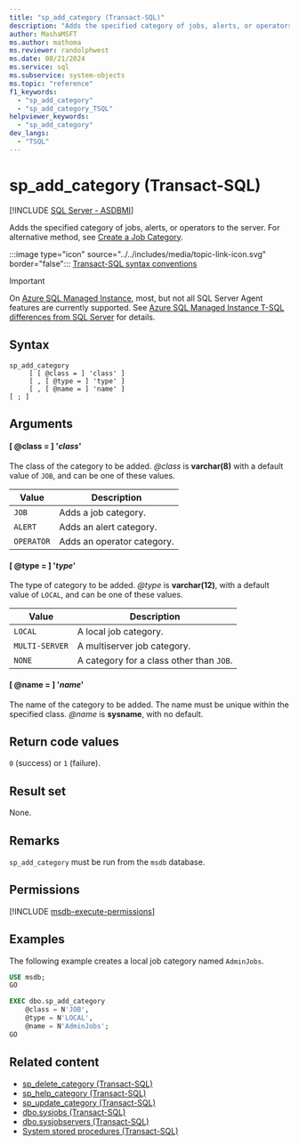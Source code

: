 ```yaml
---
title: "sp_add_category (Transact-SQL)"
description: "Adds the specified category of jobs, alerts, or operators to the server."
author: MashaMSFT
ms.author: mathoma
ms.reviewer: randolphwest
ms.date: 08/21/2024
ms.service: sql
ms.subservice: system-objects
ms.topic: "reference"
f1_keywords:
  - "sp_add_category"
  - "sp_add_category_TSQL"
helpviewer_keywords:
  - "sp_add_category"
dev_langs:
  - "TSQL"
---
```

# sp_add_category (Transact-SQL)

[!INCLUDE [SQL Server - ASDBMI](../../includes/applies-to-version/sql-asdbmi.md)]

Adds the specified category of jobs, alerts, or operators to the server. For alternative method, see [Create a Job Category](../../ssms/agent/create-a-job-category.md).

:::image type="icon" source="../../includes/media/topic-link-icon.svg" border="false"::: [Transact-SQL syntax conventions](../../t-sql/language-elements/transact-sql-syntax-conventions-transact-sql.md)

> [!IMPORTANT]  
> On [Azure SQL Managed Instance](/azure/sql-database/sql-database-managed-instance), most, but not all SQL Server Agent features are currently supported. See [Azure SQL Managed Instance T-SQL differences from SQL Server](/azure/sql-database/sql-database-managed-instance-transact-sql-information#sql-server-agent) for details.

## Syntax

```syntaxsql
sp_add_category
     [ [ @class = ] 'class' ]
     [ , [ @type = ] 'type' ]
     [ , [ @name = ] 'name' ]
[ ; ]
```

## Arguments

#### [ @class = ] '*class*'

The class of the category to be added. *@class* is **varchar(8)** with a default value of `JOB`, and can be one of these values.

| Value | Description |
| --- | --- |
| `JOB` | Adds a job category. |
| `ALERT` | Adds an alert category. |
| `OPERATOR` | Adds an operator category. |

#### [ @type = ] '*type*'

The type of category to be added. *@type* is **varchar(12)**, with a default value of `LOCAL`, and can be one of these values.

| Value | Description |
| --- | --- |
| `LOCAL` | A local job category. |
| `MULTI-SERVER` | A multiserver job category. |
| `NONE` | A category for a class other than `JOB`. |

#### [ @name = ] '*name*'

The name of the category to be added. The name must be unique within the specified class. *@name* is **sysname**, with no default.

## Return code values

`0` (success) or `1` (failure).

## Result set

None.

## Remarks

`sp_add_category` must be run from the `msdb` database.

## Permissions

[!INCLUDE [msdb-execute-permissions](../../includes/msdb-execute-permissions.md)]

## Examples

The following example creates a local job category named `AdminJobs`.

```sql
USE msdb;
GO

EXEC dbo.sp_add_category
    @class = N'JOB',
    @type = N'LOCAL',
    @name = N'AdminJobs';
GO
```

## Related content

- [sp_delete_category (Transact-SQL)](sp-delete-category-transact-sql.md)
- [sp_help_category (Transact-SQL)](sp-help-category-transact-sql.md)
- [sp_update_category (Transact-SQL)](sp-update-category-transact-sql.md)
- [dbo.sysjobs (Transact-SQL)](../system-tables/dbo-sysjobs-transact-sql.md)
- [dbo.sysjobservers (Transact-SQL)](../system-tables/dbo-sysjobservers-transact-sql.md)
- [System stored procedures (Transact-SQL)](system-stored-procedures-transact-sql.md)
